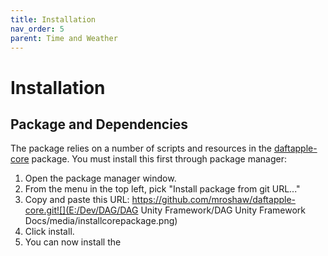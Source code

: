 ```yaml
---
title: Installation
nav_order: 5
parent: Time and Weather
---
```


# Installation

## Package and Dependencies

The package relies on a number of scripts and resources in the [daftapple-core](https://github.com/mroshaw/daftapple-core) package. You must install this first through package manager:

1. Open the package manager window.
2. From the menu in the top left, pick "Install package from git URL..."
3. Copy and paste this URL: https://github.com/mroshaw/daftapple-core.git![](E:/Dev/DAG/DAG Unity Framework/DAG Unity Framework Docs/media/installcorepackage.png)
4. Click install.
5. You can now install the